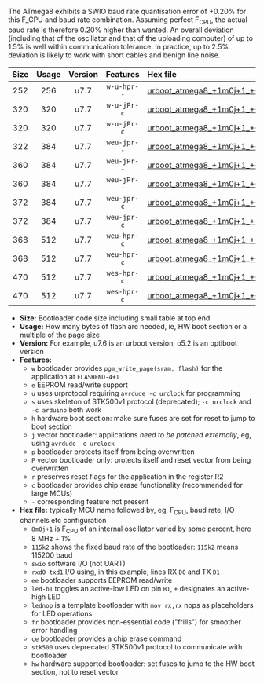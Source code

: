 The ATmega8 exhibits a SWIO baud rate quantisation error of +0.20% for this F_CPU and baud rate combination. Assuming perfect F<sub>CPU</sub>, the actual baud rate is therefore 0.20% higher than wanted. An overall deviation (including that of the oscillator and that of the uploading computer) of up to 1.5% is well within communication tolerance. In practice, up to 2.5% deviation is likely to work with short cables and benign line noise.

|Size|Usage|Version|Features|Hex file|
|:-:|:-:|:-:|:-:|:--|
|252|256|u7.7|`w-u-hpr--`|[urboot_atmega8_+1m0j+1_+++7k2_swio_rxd0_txd1_hw.hex](https://raw.githubusercontent.com/stefanrueger/urboot.hex/main/mcus/atmega8/internal_oscillator/fcpu_+1m0j+1/br_+++7k2/urboot_atmega8_+1m0j+1_+++7k2_swio_rxd0_txd1_hw.hex)|
|320|320|u7.7|`w-u-jPr-c`|[urboot_atmega8_+1m0j+1_+++7k2_swio_rxd0_txd1_led+b5_fr_ce.hex](https://raw.githubusercontent.com/stefanrueger/urboot.hex/main/mcus/atmega8/internal_oscillator/fcpu_+1m0j+1/br_+++7k2/urboot_atmega8_+1m0j+1_+++7k2_swio_rxd0_txd1_led+b5_fr_ce.hex)|
|320|320|u7.7|`w-u-jPr-c`|[urboot_atmega8_+1m0j+1_+++7k2_swio_rxd0_txd1_lednop_fr_ce.hex](https://raw.githubusercontent.com/stefanrueger/urboot.hex/main/mcus/atmega8/internal_oscillator/fcpu_+1m0j+1/br_+++7k2/urboot_atmega8_+1m0j+1_+++7k2_swio_rxd0_txd1_lednop_fr_ce.hex)|
|322|384|u7.7|`weu-jpr--`|[urboot_atmega8_+1m0j+1_+++7k2_swio_rxd0_txd1_ee.hex](https://raw.githubusercontent.com/stefanrueger/urboot.hex/main/mcus/atmega8/internal_oscillator/fcpu_+1m0j+1/br_+++7k2/urboot_atmega8_+1m0j+1_+++7k2_swio_rxd0_txd1_ee.hex)|
|360|384|u7.7|`weu-jPr--`|[urboot_atmega8_+1m0j+1_+++7k2_swio_rxd0_txd1_ee_led+b5_fr.hex](https://raw.githubusercontent.com/stefanrueger/urboot.hex/main/mcus/atmega8/internal_oscillator/fcpu_+1m0j+1/br_+++7k2/urboot_atmega8_+1m0j+1_+++7k2_swio_rxd0_txd1_ee_led+b5_fr.hex)|
|360|384|u7.7|`weu-jPr--`|[urboot_atmega8_+1m0j+1_+++7k2_swio_rxd0_txd1_ee_lednop_fr.hex](https://raw.githubusercontent.com/stefanrueger/urboot.hex/main/mcus/atmega8/internal_oscillator/fcpu_+1m0j+1/br_+++7k2/urboot_atmega8_+1m0j+1_+++7k2_swio_rxd0_txd1_ee_lednop_fr.hex)|
|372|384|u7.7|`weu-jpr-c`|[urboot_atmega8_+1m0j+1_+++7k2_swio_rxd0_txd1_ee_led+b5_fr_ce.hex](https://raw.githubusercontent.com/stefanrueger/urboot.hex/main/mcus/atmega8/internal_oscillator/fcpu_+1m0j+1/br_+++7k2/urboot_atmega8_+1m0j+1_+++7k2_swio_rxd0_txd1_ee_led+b5_fr_ce.hex)|
|372|384|u7.7|`weu-jpr-c`|[urboot_atmega8_+1m0j+1_+++7k2_swio_rxd0_txd1_ee_lednop_fr_ce.hex](https://raw.githubusercontent.com/stefanrueger/urboot.hex/main/mcus/atmega8/internal_oscillator/fcpu_+1m0j+1/br_+++7k2/urboot_atmega8_+1m0j+1_+++7k2_swio_rxd0_txd1_ee_lednop_fr_ce.hex)|
|368|512|u7.7|`weu-hpr-c`|[urboot_atmega8_+1m0j+1_+++7k2_swio_rxd0_txd1_ee_led+b5_fr_ce_hw.hex](https://raw.githubusercontent.com/stefanrueger/urboot.hex/main/mcus/atmega8/internal_oscillator/fcpu_+1m0j+1/br_+++7k2/urboot_atmega8_+1m0j+1_+++7k2_swio_rxd0_txd1_ee_led+b5_fr_ce_hw.hex)|
|368|512|u7.7|`weu-hpr-c`|[urboot_atmega8_+1m0j+1_+++7k2_swio_rxd0_txd1_ee_lednop_fr_ce_hw.hex](https://raw.githubusercontent.com/stefanrueger/urboot.hex/main/mcus/atmega8/internal_oscillator/fcpu_+1m0j+1/br_+++7k2/urboot_atmega8_+1m0j+1_+++7k2_swio_rxd0_txd1_ee_lednop_fr_ce_hw.hex)|
|470|512|u7.7|`wes-hpr-c`|[urboot_atmega8_+1m0j+1_+++7k2_swio_rxd0_txd1_ee_led+b5_fr_ce_stk500_hw.hex](https://raw.githubusercontent.com/stefanrueger/urboot.hex/main/mcus/atmega8/internal_oscillator/fcpu_+1m0j+1/br_+++7k2/urboot_atmega8_+1m0j+1_+++7k2_swio_rxd0_txd1_ee_led+b5_fr_ce_stk500_hw.hex)|
|470|512|u7.7|`wes-hpr-c`|[urboot_atmega8_+1m0j+1_+++7k2_swio_rxd0_txd1_ee_lednop_fr_ce_stk500_hw.hex](https://raw.githubusercontent.com/stefanrueger/urboot.hex/main/mcus/atmega8/internal_oscillator/fcpu_+1m0j+1/br_+++7k2/urboot_atmega8_+1m0j+1_+++7k2_swio_rxd0_txd1_ee_lednop_fr_ce_stk500_hw.hex)|

- **Size:** Bootloader code size including small table at top end
- **Usage:** How many bytes of flash are needed, ie, HW boot section or a multiple of the page size
- **Version:** For example, u7.6 is an urboot version, o5.2 is an optiboot version
- **Features:**
  + `w` bootloader provides `pgm_write_page(sram, flash)` for the application at `FLASHEND-4+1`
  + `e` EEPROM read/write support
  + `u` uses urprotocol requiring `avrdude -c urclock` for programming
  + `s` uses skeleton of STK500v1 protocol (deprecated); `-c urclock` and `-c arduino` both work
  + `h` hardware boot section: make sure fuses are set for reset to jump to boot section
  + `j` vector bootloader: applications *need to be patched externally*, eg, using `avrdude -c urclock`
  + `p` bootloader protects itself from being overwritten
  + `P` vector bootloader only: protects itself and reset vector from being overwritten
  + `r` preserves reset flags for the application in the register R2
  + `c` bootloader provides chip erase functionality (recommended for large MCUs)
  + `-` corresponding feature not present
- **Hex file:** typically MCU name followed by, eg, F<sub>CPU</sub>, baud rate, I/O channels etc configuration
  + `8m0j+1` is F<sub>CPU</sub> of an internal oscillator varied by some percent, here 8 MHz + 1%
  + `115k2` shows the fixed baud rate of the bootloader: `115k2` means 115200 baud
  + `swio` software I/O (not UART)
  + `rxd0 txd1` I/O using, in this example, lines RX `D0` and TX `D1`
  + `ee` bootloader supports EEPROM read/write
  + `led-b1` toggles an active-low LED on pin `B1`, `+` designates an active-high LED
  + `lednop` is a template bootloader with `mov rx,rx` nops as placeholders for LED operations
  + `fr` bootloader provides non-essential code ("frills") for smoother error handling
  + `ce` bootloader provides a chip erase command
  + `stk500` uses deprecated STK500v1 protocol to communicate with bootloader
  + `hw` hardware supported bootloader: set fuses to jump to the HW boot section, not to reset vector
